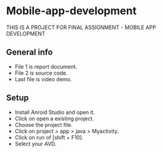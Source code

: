 # Mobile-app-development
THIS IS A PROJECT FOR FINAL ASSIGNMENT - MOBILE APP DEVELOPMENT
## General info
* File 1 is report document.
* File 2 is source code.
* Last file is  video demo.
## Setup
* Install Anroid Studio and open it.
* Click on open a existing project.
* Choose the project file.
* Click on project > app >  java > Myactivity.
* Click on run of [shift + F10].
* Select your AVD.
